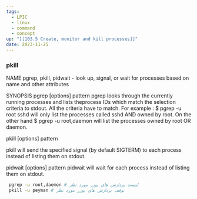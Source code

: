 ```yaml
---
tags:
  - LPIC
  - linux
  - command
  - concept
up: "[[103.5 Create, monitor and kill processes]]"
date: 2023-11-25
---
```

### pkill
NAME
       pgrep, pkill, pidwait - look up, signal, or wait for processes based on
       name and other attributes

SYNOPSIS
pgrep [options] pattern
	pgrep looks through the  currently  running  processes  and  lists  theprocess IDs which match the selection criteria to stdout.  All the criteria have to match.  For example :
		$ pgrep -u root sshd
	will only list the processes called sshd AND owned  by  root.   On  the other hand
		$ pgrep -u root,daemon
	will list the processes owned by root OR daemon.

pkill [options] pattern

   pkill  will  send  the  specified  signal  (by default SIGTERM) to each  process instead of listing them on stdout.

pidwait [options] pattern
   pidwait will wait for each process instead of listing them on stdout.

```bash
 pgrep -u root,daemon # لیست پردازش های یوزر مورد نظر
 pkill -u peyman # توقف پردازش های یوزر مورد نظر
```